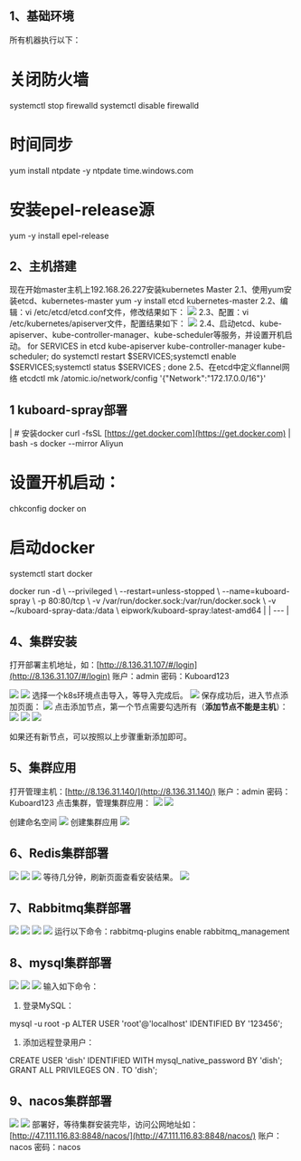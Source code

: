 ## **1、基础环境**
所有机器执行以下：
# 关闭防火墙 
systemctl stop firewalld 
systemctl disable firewalld 
 
# 时间同步 
yum install ntpdate -y 
ntpdate time.windows.com

# 安装epel-release源
yum -y install epel-release


## 2、主机搭建
现在开始master主机上192.168.26.227安装kubernetes Master
2.1、使用yum安装etcd、kubernetes-master
yum -y install etcd kubernetes-master
2.2、编辑：vi  /etc/etcd/etcd.conf文件，修改结果如下：
![](https://cdn.nlark.com/yuque/0/2022/png/2811620/1657014115597-b7dbbc2b-63fe-42f1-8f77-96bb89497dd9.png#averageHue=%2313100f&id=vcAuY&originHeight=724&originWidth=1069&originalType=binary&ratio=1&rotation=0&showTitle=false&status=done&style=none&title=)
2.3、配置：vi  /etc/kubernetes/apiserver文件，配置结果如下：
![](https://cdn.nlark.com/yuque/0/2022/png/2811620/1657014116327-4e6c25e7-302a-4105-82f9-bfef9e3c3ac9.png#averageHue=%23181212&id=j5C38&originHeight=734&originWidth=1582&originalType=binary&ratio=1&rotation=0&showTitle=false&status=done&style=none&title=)
2.4、启动etcd、kube-apiserver、kube-controller-manager、kube-scheduler等服务，并设置开机启动。
for SERVICES in etcd kube-apiserver kube-controller-manager kube-scheduler; do systemctl restart $SERVICES;systemctl enable $SERVICES;systemctl status $SERVICES ; done
2.5、在etcd中定义flannel网络
etcdctl mk /atomic.io/network/config '{"Network":"172.17.0.0/16"}'


## 1 **kuboard-spray部署**

| # 安装docker
curl -fsSL [https://get.docker.com](https://get.docker.com) &#124; bash -s docker --mirror Aliyun 
# 设置开机启动：
chkconfig docker on
# 启动docker
systemctl start docker  


docker run -d \\
  --privileged \\
  --restart=unless-stopped \\
  --name=kuboard-spray \\
  -p 80:80/tcp \\
  -v /var/run/docker.sock:/var/run/docker.sock \\
  -v ~/kuboard-spray-data:/data \\
  eipwork/kuboard-spray:latest-amd64 |
| --- |


## **4、集群安装**
打开部署主机地址，如：[http://8.136.31.107/#/login](http://8.136.31.107/#/login)
账户：admin
密码：Kuboard123


![](https://cdn.nlark.com/yuque/0/2022/png/2811620/1657014116829-8ca3c7a6-c941-46f3-9337-26ef07fc9c52.png#averageHue=%23d0e7d7&id=NBOOD&originHeight=692&originWidth=1903&originalType=binary&ratio=1&rotation=0&showTitle=false&status=done&style=none&title=)
![](https://cdn.nlark.com/yuque/0/2022/png/2811620/1657014117221-f47ef0ee-c14d-479a-9a76-2a0b9f1297c0.png#averageHue=%23e0ecd9&id=l5rJt&originHeight=430&originWidth=1317&originalType=binary&ratio=1&rotation=0&showTitle=false&status=done&style=none&title=)
选择一个k8s环境点击导入，等导入完成后。
![](https://cdn.nlark.com/yuque/0/2022/png/2811620/1657014117571-55868f7d-52c4-47e3-b2d0-41a4db027af8.png#averageHue=%236e756a&id=nLkSi&originHeight=577&originWidth=1485&originalType=binary&ratio=1&rotation=0&showTitle=false&status=done&style=none&title=)
保存成功后，进入节点添加页面：
![](https://cdn.nlark.com/yuque/0/2022/png/2811620/1657014117904-566b74ab-b535-4e07-b0d2-9ae9b8635953.png#averageHue=%23e4e6dd&id=e69jv&originHeight=593&originWidth=1267&originalType=binary&ratio=1&rotation=0&showTitle=false&status=done&style=none&title=)
点击添加节点，第一个节点需要勾选所有（**添加节点不能是主机**）：
![](https://cdn.nlark.com/yuque/0/2022/png/2811620/1657014118242-06b8a9d5-57d7-4dfc-9238-9cccb227f342.png#averageHue=%23f6f8da&id=bo4Wm&originHeight=577&originWidth=1312&originalType=binary&ratio=1&rotation=0&showTitle=false&status=done&style=none&title=)
![](https://cdn.nlark.com/yuque/0/2022/png/2811620/1657014118785-f77157ee-b4c2-4a1e-b2cc-d92a031c69c8.png#averageHue=%23fcc384&id=PEduk&originHeight=782&originWidth=1609&originalType=binary&ratio=1&rotation=0&showTitle=false&status=done&style=none&title=)
![](https://cdn.nlark.com/yuque/0/2022/png/2811620/1657014119363-a4777f93-f0ad-49d8-9ea8-369fd59f9dc0.png#averageHue=%23cce2c3&id=eravd&originHeight=478&originWidth=919&originalType=binary&ratio=1&rotation=0&showTitle=false&status=done&style=none&title=)

如果还有新节点，可以按照以上步骤重新添加即可。

## **5、集群应用**
打开管理主机：[http://8.136.31.140/](http://8.136.31.140/)
账户：admin
密码：Kuboard123
点击集群，管理集群应用：
![](https://cdn.nlark.com/yuque/0/2022/png/2811620/1657014119884-58e86a5a-2e60-45f4-869c-09761df432c3.png#averageHue=%2344cab1&id=BAKbi&originHeight=489&originWidth=709&originalType=binary&ratio=1&rotation=0&showTitle=false&status=done&style=none&title=)
![](https://cdn.nlark.com/yuque/0/2022/png/2811620/1657014120413-a5f75bdc-d8df-4d9e-8558-3532f335cba2.png#averageHue=%237b7460&id=jFAP9&originHeight=660&originWidth=948&originalType=binary&ratio=1&rotation=0&showTitle=false&status=done&style=none&title=)

创建命名空间
![](https://cdn.nlark.com/yuque/0/2022/png/2811620/1657014120952-ee1dc4d0-10d7-469f-908e-07ce01386bbe.png#averageHue=%2378d8bc&id=kw6Sz&originHeight=364&originWidth=1267&originalType=binary&ratio=1&rotation=0&showTitle=false&status=done&style=none&title=)
创建集群应用
![](https://cdn.nlark.com/yuque/0/2022/png/2811620/1657014121451-2ae07dcc-00b5-4794-83a7-9e3535599ba0.png#averageHue=%23f1f6db&id=yNxE4&originHeight=661&originWidth=1241&originalType=binary&ratio=1&rotation=0&showTitle=false&status=done&style=none&title=)


## **6、Redis集群部署**
![](https://cdn.nlark.com/yuque/0/2022/png/2811620/1657014121884-d1004d7f-2384-4979-adf2-b396a1b1fa96.png#averageHue=%23f8debb&id=ueKoX&originHeight=637&originWidth=1014&originalType=binary&ratio=1&rotation=0&showTitle=false&status=done&style=none&title=)
![](https://cdn.nlark.com/yuque/0/2022/png/2811620/1657014122463-5858d6bd-cff9-4d9f-a160-0642ec38875d.png#averageHue=%23fcfbfa&id=Yu98r&originHeight=632&originWidth=1584&originalType=binary&ratio=1&rotation=0&showTitle=false&status=done&style=none&title=)
![](https://cdn.nlark.com/yuque/0/2022/png/2811620/1657014122971-eaef6646-ced3-4a8b-8ca8-69c3b5381cd9.png#averageHue=%23eff0c8&id=ntKTr&originHeight=779&originWidth=1594&originalType=binary&ratio=1&rotation=0&showTitle=false&status=done&style=none&title=)
等待几分钟，刷新页面查看安装结果。
![](https://cdn.nlark.com/yuque/0/2022/png/2811620/1657014123484-429e7b82-f912-4a2a-a884-475e7881b775.png#id=DXYO7&originHeight=701&originWidth=1627&originalType=binary&ratio=1&rotation=0&showTitle=false&status=done&style=none&title=)


## **7、Rabbitmq集群部署**
![](https://cdn.nlark.com/yuque/0/2022/png/2811620/1657014123977-b8cb3383-3181-446f-89e0-830033e166cf.png#id=TFKWi&originHeight=650&originWidth=1105&originalType=binary&ratio=1&rotation=0&showTitle=false&status=done&style=none&title=)
![](https://cdn.nlark.com/yuque/0/2022/png/2811620/1657014124433-5561b3d3-2905-4488-9e40-b658e742ad26.png#id=KcCNu&originHeight=779&originWidth=1627&originalType=binary&ratio=1&rotation=0&showTitle=false&status=done&style=none&title=)
![](https://cdn.nlark.com/yuque/0/2022/png/2811620/1657014124945-7a62649d-774d-4f4e-a35e-36c26e31a92a.png#id=gAt4u&originHeight=807&originWidth=1727&originalType=binary&ratio=1&rotation=0&showTitle=false&status=done&style=none&title=)
![](https://cdn.nlark.com/yuque/0/2022/png/2811620/1657014125472-d14f761b-1325-4772-9be9-457837db0c35.png#id=PxaXs&originHeight=346&originWidth=841&originalType=binary&ratio=1&rotation=0&showTitle=false&status=done&style=none&title=)
运行以下命令：rabbitmq-plugins enable rabbitmq_management

## **8、mysql集群部署**
![](https://cdn.nlark.com/yuque/0/2022/png/2811620/1657014125731-7a7f30bd-b671-4268-b6c9-530f9fbe0318.png#id=Agt2B&originHeight=651&originWidth=949&originalType=binary&ratio=1&rotation=0&showTitle=false&status=done&style=none&title=)
![](https://cdn.nlark.com/yuque/0/2022/png/2811620/1657014126143-844849ab-f37d-443e-b6a5-321d6644961d.png#id=lxsCj&originHeight=709&originWidth=1613&originalType=binary&ratio=1&rotation=0&showTitle=false&status=done&style=none&title=)
![](https://cdn.nlark.com/yuque/0/2022/png/2811620/1657014126701-5219aff6-f1bd-4804-a779-e6b4f3329730.png#id=gD6dV&originHeight=681&originWidth=1519&originalType=binary&ratio=1&rotation=0&showTitle=false&status=done&style=none&title=)
输入如下命令：

1. 登录MySQL：

mysql -u root -p
ALTER USER 'root'@'localhost' IDENTIFIED BY '123456';

1. 添加远程登录用户：

CREATE USER 'dish' IDENTIFIED WITH mysql_native_password BY 'dish';
GRANT ALL PRIVILEGES ON *.* TO 'dish';


## **9、nacos集群部署**
![](https://cdn.nlark.com/yuque/0/2022/png/2811620/1657014127205-8a55d999-2c79-4ce7-8465-467b76bf2f90.png#id=iECLn&originHeight=630&originWidth=1088&originalType=binary&ratio=1&rotation=0&showTitle=false&status=done&style=none&title=)
![](https://cdn.nlark.com/yuque/0/2022/png/2811620/1657014127744-3f7cc965-3cb1-4962-afce-df8da8dcc9d7.png#id=D2yti&originHeight=740&originWidth=1610&originalType=binary&ratio=1&rotation=0&showTitle=false&status=done&style=none&title=)
部署好，等待集群安装完毕，访问公网地址如：[http://47.111.116.83:8848/nacos/](http://47.111.116.83:8848/nacos/)
账户：nacos
密码：nacos
